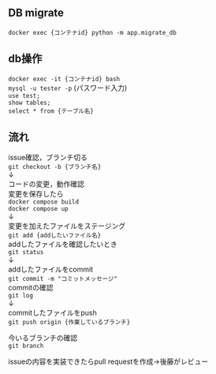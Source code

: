 ## DB migrate
`docker exec {コンテナid} python -m app.migrate_db`

## db操作
`docker exec -it {コンテナid} bash`  
`mysql -u tester -p`  (パスワード入力)  
`use test;`  
`show tables;`  
`select * from {テーブル名}`

## 流れ

issue確認，ブランチ切る  
`git checkout -b {ブランチ名}`  
↓  
コードの変更，動作確認  
変更を保存したら  
`docker compose build`  
`docker compose up`  
↓  
変更を加えたファイルをステージング  
`git add {addしたいファイル名}`  
addしたファイルを確認したいとき  
`git status`  
↓  
addしたファイルをcommit  
`git commit -m "コミットメッセージ"`  
commitの確認  
`git log`  
↓  
commitしたファイルをpush  
`git push origin {作業しているブランチ}`  


今いるブランチの確認  
`git branch`

issueの内容を実装できたらpull requestを作成→後藤がレビュー